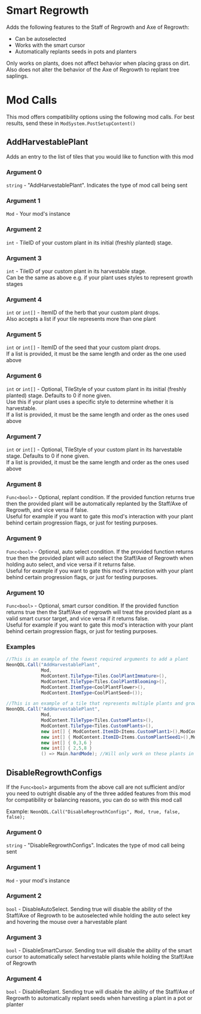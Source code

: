 ﻿# Smart Regrowth
Adds the following features to the Staff of Regrowth and Axe of Regrowth:
- Can be autoselected
- Works with the smart cursor
- Automatically replants seeds in pots and planters

Only works on plants, does not affect behavior when placing grass on dirt. Also does not alter the behavior of the Axe of Regrowth to replant tree saplings.

# Mod Calls
This mod offers compatibility options using the following mod calls. For best results, send these in `ModSystem.PostSetupContent()`

## AddHarvestablePlant
Adds an entry to the list of tiles that you would like to function with this mod

### Argument 0
`string` - "AddHarvestablePlant". Indicates the type of mod call being sent
### Argument 1
`Mod` - Your mod's instance
### Argument 2
`int` - TileID of your custom plant in its initial (freshly planted) stage.
### Argument 3
`int` - TileID of your custom plant in its harvestable stage.\
Can be the same as above e.g. if your plant uses styles to represent growth stages
### Argument 4
`int` or `int[]` - ItemID of the herb that your custom plant drops.\
Also accepts a list if your tile represents more than one plant
### Argument 5
`int` or `int[]` - ItemID of the seed that your custom plant drops.\
If a list is provided, it must be the same length and order as the one used above
### Argument 6
`int` or `int[]` - Optional, TileStyle of your custom plant in its initial (freshly planted) stage. Defaults to 0 if none given.\
Use this if your plant uses a specific style to determine whether it is harvestable.\
If a list is provided, it must be the same length and order as the ones used above
### Argument 7
`int` or `int[]` - Optional, TileStyle of your custom plant in its harvestable stage. Defaults to 0 if none given.\
If a list is provided, it must be the same length and order as the ones used above
### Argument 8
`Func<bool>` - Optional, replant condition. If the provided function returns true then the provided plant will be automatically replanted by the Staff/Axe of Regrowth, and vice versa if false.\
Useful for example if you want to gate this mod's interaction with your plant behind certain progression flags, or just for testing purposes.
### Argument 9
`Func<bool>` - Optional, auto select condition. If the provided function returns true then the provided plant will auto select the Staff/Axe of Regrowth when holding auto select, and vice versa if it returns false.\
Useful for example if you want to gate this mod's interaction with your plant behind certain progression flags, or just for testing purposes.
### Argument 10
`Func<bool>` - Optional, smart cursor condition. If the provided function returns true then the Staff/Axe of regrowth will treat the provided plant as a valid smart cursor target, and vice versa if it returns false.\
Useful for example if you want to gate this mod's interaction with your plant behind certain progression flags, or just for testing purposes.

### Examples
```C#
//This is an example of the fewest required arguments to add a plant
NeonQOL.Call("AddHarvestablePlant",
             Mod,
             ModContent.TileType<Tiles.CoolPlantImmature>(),
             ModContent.TileType<Tiles.CoolPlantBlooming>(),
             ModContent.ItemType<CoolPlantFlower>(),
             ModContent.ItemType<CoolPlantSeed>());
```

```C#
//This is an example of a tile that represents multiple plants and growth stages, and uses a special condition for replanting
NeonQOL.Call("AddHarvestablePlant",
             Mod,
             ModContent.TileType<Tiles.CustomPlants>(),
             ModContent.TileType<Tiles.CustomPlants>(),
             new int[] { ModContent.ItemID<Items.CustomPlant1>(),ModContent.ItemID<Items.CustomPlant2>(),ModContent.ItemID<Items.CustomPlant3>() },
             new int[] { ModContent.ItemID<Items.CustomPlantSeed1>(),ModContent.ItemID<Items.CustomPlantSeed2>(),ModContent.ItemID<Items.CustomPlantSeed3>() },
             new int[] { 0,3,6 }
             new int[] { 2,5,8 }
             () => Main.hardMode); //Will only work on these plants in hardmode
```

## DisableRegrowthConfigs
If the `Func<bool>` arguments from the above call are not sufficient and/or you need to outright disable any of the three added features from this mod for compatibility or balancing reasons, you can do so with this mod call

Example: `NeonQOL.Call("DisableRegrowthConfigs", Mod, true, false, false);`

### Argument 0
`string` - "DisableRegrowthConfigs". Indicates the type of mod call being sent
### Argument 1
`Mod` - your mod's instance
### Argument 2
`bool` - DisableAutoSelect. Sending true will disable the ability of the Staff/Axe of Regrowth to be autoselected while holding the auto select key and hovering the mouse over a harvestable plant
### Argument 3
`bool` - DisableSmartCursor. Sending true will disable the ability of the smart cursor to automatically select harvestable plants while holding the Staff/Axe of Regrowth
### Argument 4
`bool` - DisableReplant. Sending true will disable the ability of the Staff/Axe of Regrowth to automatically replant seeds when harvesting a plant in a pot or planter
